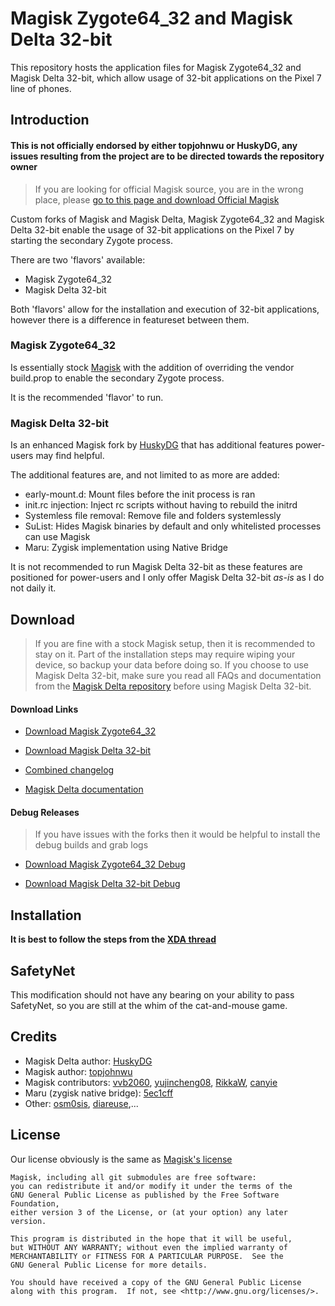 # Magisk Zygote64_32 and Magisk Delta 32-bit

This repository hosts the application files for Magisk Zygote64_32 and Magisk Delta 32-bit, which allow usage of 32-bit applications on the Pixel 7 line of phones.

## Introduction

#### **This is not officially endorsed by either topjohnwu or HuskyDG, any issues resulting from the project are to be directed towards the repository owner**

> If you are looking for official Magisk source, you are in the wrong place, please [go to this page and download Official Magisk](https://github.com/topjohnwu/Magisk)

Custom forks of Magisk and Magisk Delta, Magisk Zygote64_32 and Magisk Delta 32-bit enable the usage of 32-bit applications on the Pixel 7 by starting the secondary Zygote process.

There are two 'flavors' available:
 
  - Magisk Zygote64_32
  - Magisk Delta 32-bit
  
Both 'flavors' allow for the installation and execution of 32-bit applications, however there is a difference in featureset between them.

### Magisk Zygote64_32
Is essentially stock [Magisk](https://github.com/topjohnwu/Magisk) with the addition of overriding the vendor build.prop to enable the secondary Zygote process.

It is the recommended 'flavor' to run.

### Magisk Delta 32-bit
Is an enhanced Magisk fork by [HuskyDG](https://github.com/HuskyDG/Magisk/tree/delta) that has additional features power-users may find helpful.

The additional features are, and not limited to as more are added:
- early-mount.d: Mount files before the init process is ran
- init.rc injection: Inject rc scripts without having to rebuild the initrd
- Systemless file removal: Remove file and folders systemlessly
- SuList: Hides Magisk binaries by default and only whitelisted processes can use Magisk
- Maru: Zygisk implementation using Native Bridge

It is not recommended to run Magisk Delta 32-bit as these features are positioned for power-users and I only offer Magisk Delta 32-bit _as-is_ as I do not daily it.

## Download

> If you are fine with a stock Magisk setup, then it is recommended to stay on it. Part of the installation steps may require wiping your device, so backup your data before doing so. If you choose to use Magisk Delta 32-bit, make sure you read all FAQs and documentation from the [Magisk Delta repository](https://github.com/HuskyDG/magisk-files/tree/main) before using Magisk Delta 32-bit.

#### Download Links

- [Download Magisk Zygote64_32](https://raw.githubusercontent.com/Namelesswonder/magisk-files/main/magisk-zygote64_32-release.apk)

- [Download Magisk Delta 32-bit](https://raw.githubusercontent.com/Namelesswonder/magisk-files/main/magisk-delta-32bit-release.apk)

- [Combined changelog](https://github.com/Namelesswonder/magisk-files/blob/main/changelog.md)

- [Magisk Delta documentation](https://github.com/HuskyDG/magisk-files/tree/main)

#### Debug Releases

> If you have issues with the forks then it would be helpful to install the debug builds and grab logs

- [Download Magisk Zygote64_32 Debug](https://raw.githubusercontent.com/Namelesswonder/magisk-files/main/magisk-zygote64_32-debug.apk)

- [Download Magisk Delta 32-bit Debug](https://raw.githubusercontent.com/Namelesswonder/magisk-files/main/magisk-delta-32bit-debug.apk)

## Installation

**It is best to follow the steps from the [XDA thread](https://forum.xda-developers.com/t/4521029)**

## SafetyNet

This modification should not have any bearing on your ability to pass SafetyNet, so you are still at the whim of the cat-and-mouse game.

## Credits

- Magisk Delta author: [HuskyDG](https://github.com/HuskyDG)
- Magisk author: [topjohnwu](https://github.com/topjohnwu/magisk)
- Magisk contributors: [vvb2060](https://github.com/vvb2060), [yujincheng08](https://github.com/yujincheng08), [RikkaW](https://github.com/RikkaW), [canyie](https://github.com/canyie)
- Maru (zygisk native bridge): [5ec1cff](https://github.com/5ec1cff)
- Other: [osm0sis](https://github.com/osm0sis), [diareuse](https://github.com/diareuse),...

## License

Our license obviously is the same as [Magisk's license](https://github.com/topjohnwu/Magisk#License)

```
Magisk, including all git submodules are free software:
you can redistribute it and/or modify it under the terms of the
GNU General Public License as published by the Free Software Foundation,
either version 3 of the License, or (at your option) any later version.

This program is distributed in the hope that it will be useful,
but WITHOUT ANY WARRANTY; without even the implied warranty of
MERCHANTABILITY or FITNESS FOR A PARTICULAR PURPOSE.  See the
GNU General Public License for more details.

You should have received a copy of the GNU General Public License
along with this program.  If not, see <http://www.gnu.org/licenses/>.
```
